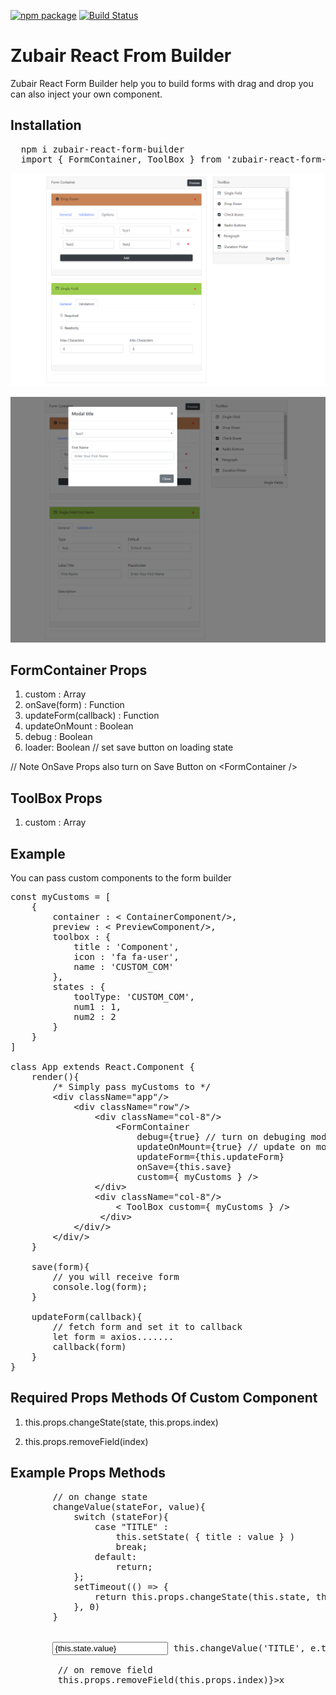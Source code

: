 [![npm package](https://img.shields.io/badge/npm-1.1.0-green.svg?style=flat-square)](https://www.npmjs.com/package/zubair-react-form-builder)
[![Build Status](https://img.shields.io/circleci/project/github/RedSparr0w/node-csgo-parser.svg)](https://www.npmjs.com/package/zubair-react-form-builder)

# Zubair React From Builder
Zubair React Form Builder help you to build forms with drag and drop you can also inject your own component.

## Installation
<pre>
  npm i zubair-react-form-builder
  import { FormContainer, ToolBox } from 'zubair-react-form-builder'; 
</pre>

![](zrfb-screenshot-1.png)

![](zrfb-screenshot-2.png)


## FormContainer Props
1. custom : Array
2. onSave(form) : Function
3. updateForm(callback) : Function
4. updateOnMount : Boolean
5. debug : Boolean
6. loader: Boolean  // set save button on loading state

// Note OnSave Props also turn on Save Button on &lt;FormContainer /&gt;

## ToolBox Props
1. custom : Array

## Example
You can pass custom components to the form builder

<pre>
const myCustoms = [
    {
        container : &lt ContainerComponent/&gt,
        preview : &lt PreviewComponent/&gt,
        toolbox : {
            title : 'Component',
            icon : 'fa fa-user',
            name : 'CUSTOM_COM'
        },
        states : {
            toolType: 'CUSTOM_COM',
            num1 : 1,
            num2 : 2
        }
    }
]

class App extends React.Component {
    render(){
        /* Simply pass myCustoms to */
        &lt;div className="app"/&gt;
            &lt;div className="row"/&gt;
                &lt;div className="col-8"/&gt;
                    &lt;FormContainer
                        debug={true} // turn on debuging mode
                        updateOnMount={true} // update on mount
                        updateForm={this.updateForm} 
                        onSave={this.save} 
                        custom={ myCustoms } /&gt;
                &lt;/div&gt;
                &lt;div className="col-8"/&gt;
                    &lt ToolBox custom={ myCustoms } /&gt;
                 &lt;/div&gt;
            &lt/div/&gt
        &lt/div/&gt
    }
    
    save(form){
        // you will receive form
        console.log(form);
    }
    
    updateForm(callback){
        // fetch form and set it to callback
        let form = axios.......
        callback(form)
    }
}
</pre>

## Required Props Methods Of Custom Component

1. this.props.changeState(state, this.props.index)

2. this.props.removeField(index)

## Example Props Methods

<pre>
        // on change state
        changeValue(stateFor, value){
            switch (stateFor){
                case "TITLE" :
                    this.setState( { title : value } )
                    break;
                default:
                    return;
            };
            setTimeout(() => {
                return this.props.changeState(this.state, this.props.index);
            }, 0)
        }
        
       
        <input 
            value={this.state.value}
            onChange={(e) => this.changeValue('TITLE', e.target.value)} />
        
         // on remove field   
        <span 
            className='pull-right cross' 
            onClick={() => this.props.removeField(this.props.index)}>x</span>
            
</pre>